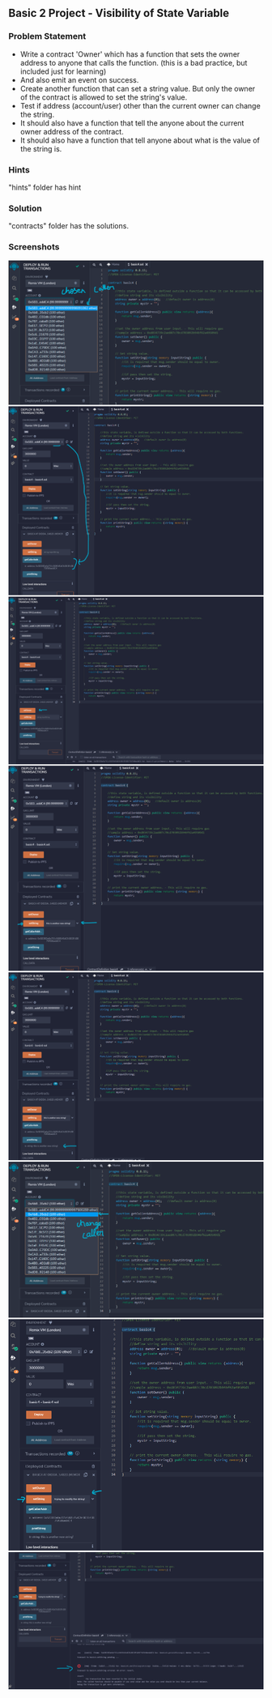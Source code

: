 ## Basic 2 Project - Visibility of State Variable

### Problem Statement

- Write a contract 'Owner' which has a function that sets the owner address to anyone that calls the function. (this is a bad practice, but included just for learning)
- And also emit an event on success.
- Create another function that can set a string value. But only the owner of the contract is allowed to set the string's value.
- Test if address (account/user) other than the current owner can change the string.
- It should also have a function that tell the anyone about the current owner address of the contract.
- It should also have a function that tell anyone about what is the value of the string is.

### Hints

"hints" folder has hint

### Solution

"contracts" folder has the solutions.

### Screenshots

![screenshot 1](screenshots/output1.png)
![screenshot 2](screenshots/output2.png)
![screenshot 3](screenshots/output3.png)
![screenshot 4](screenshots/output4.png)
![screenshot 5](screenshots/output5.png)
![screenshot 6](screenshots/output6.png)
![screenshot 7](screenshots/output7.png)
![screenshot 8](screenshots/output8.png)
